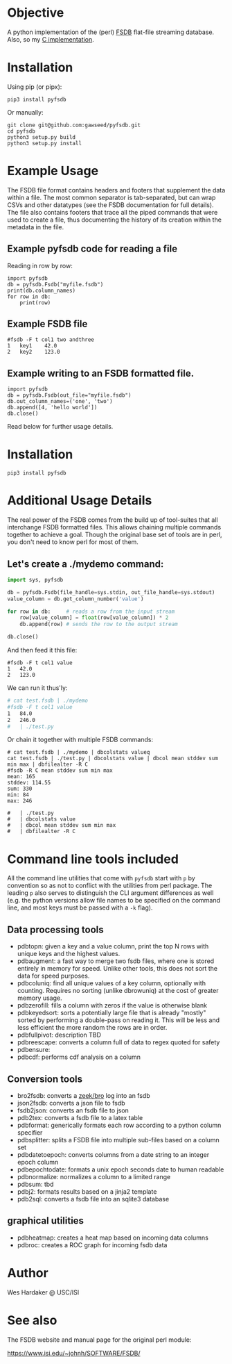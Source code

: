 # Objective

A python implementation of the (perl) [FSDB] flat-file streaming
database.  Also, so my [C implementation].

[FSDB]: https://www.isi.edu/~johnh/SOFTWARE/FSDB/
[C implementation]: https://github.com/hardaker/fsdb-clib

# Installation

Using pip (or pipx):

```
pip3 install pyfsdb
```

Or manually:

```
git clone git@github.com:gawseed/pyfsdb.git
cd pyfsdb
python3 setup.py build
python3 setup.py install
```

# Example Usage

The FSDB file format contains headers and footers that supplement the
data within a file.  The most common separator is tab-separated, but
can wrap CSVs and other datatypes (see the FSDB documentation for full
details).  The file also contains footers that trace all the piped
commands that were used to create a file, thus documenting the history
of its creation within the metadata in the file.

## Example pyfsdb code for reading a file

Reading in row by row:

```
import pyfsdb
db = pyfsdb.Fsdb("myfile.fsdb")
print(db.column_names)
for row in db:
    print(row)
```

## Example FSDB file

```
#fsdb -F t col1 two andthree
1	key1	42.0
2	key2	123.0
```

## Example writing to an FSDB formatted file.

```
import pyfsdb
db = pyfsdb.Fsdb(out_file="myfile.fsdb")
db.out_column_names=('one', 'two')
db.append([4, 'hello world'])
db.close()
```

Read below for further usage details.

# Installation

```
pip3 install pyfsdb
```

# Additional Usage Details

The real power of the FSDB comes from the build up of tool-suites that
all interchange FSDB formatted files.  This allows chaining multiple
commands together to achieve a goal.  Though the original base set of
tools are in perl, you don't need to know perl for most of them.

## Let's create a ./mydemo command:

``` python
import sys, pyfsdb

db = pyfsdb.Fsdb(file_handle=sys.stdin, out_file_handle=sys.stdout)
value_column = db.get_column_number('value')

for row in db:     # reads a row from the input stream
    row[value_column] = float(row[value_column]) * 2
    db.append(row) # sends the row to the output stream

db.close()
```

And then feed it this file:

```
#fsdb -F t col1 value
1	42.0
2	123.0
```

We can run it thus'ly:


``` sh
# cat test.fsdb | ./mydemo
#fsdb -F t col1 value
1	84.0
2	246.0
#   | ./test.py
```

Or chain it together with multiple FSDB commands:

```
# cat test.fsdb | ./mydemo | dbcolstats valueq
cat test.fsdb | ./test.py | dbcolstats value | dbcol mean stddev sum min max | dbfilealter -R C
#fsdb -R C mean stddev sum min max
mean: 165
stddev: 114.55
sum: 330
min: 84
max: 246

#   | ./test.py
#   | dbcolstats value
#   | dbcol mean stddev sum min max
#   | dbfilealter -R C
```

# Command line tools included

All the command line utilities that come with `pyfsdb` start with `p`
by convention so as not to conflict with the utilities from perl
package.  The leading `p` also serves to distinguish the CLI argument
differences as well (e.g. the python versions allow file names to be
specified on the command line, and most keys must be passed with a
`-k` flag).

## Data processing tools

- pdbtopn: given a key and a value column, print the top N rows with
  unique keys and the highest values.
- pdbaugment: a fast way to merge two fsdb files, where one is stored
  entirely in memory for speed.  Unlike other tools, this does not
  sort the data for speed purposes.
- pdbcoluniq: find all unique values of a key column, optionally with
  counting.  Requires no sorting (unlike dbrowuniq) at the cost of
  greater memory usage.
- pdbzerofill: fills a column with zeros if the value is otherwise blank
- pdbkeyedsort: sorts a potentially large file that is already
  "mostly" sorted by performing a double-pass on reading it.  This
  will be less and less efficient the more random the rows are in
  order.
- pdbfullpivot: description TBD
- pdbreescape: converts a column full of data to regex quoted for
  safety
- pdbensure:
- pdbcdf: performs cdf analysis on a column

## Conversion tools
- bro2fsdb: converts a [zeek/bro](zeek.org) log into an fsdb
- json2fsdb: converts a json file to fsdb
- fsdb2json: converts an fsdb file to json
- pdb2tex: converts a fsdb file to a latex table
- pdbformat: generically formats each row according to a python column
  specifier
- pdbsplitter: splits a FSDB file into multiple sub-files based on a
  column set
- pdbdatetoepoch: converts columns from a date string to an integer
  epoch column
- pdbepochtodate: formats a unix epoch seconds date to human readable
- pdbnormalize: normalizes a column to a limited range
- pdbsum: tbd
- pdbj2: formats results based on a jinja2 template
- pdb2sql: converts a fsdb file into an sqlite3 database

## graphical utilities
- pdbheatmap: creates a heat map based on incoming data columns
- pdbroc: creates a ROC graph for incoming fsdb data


# Author

Wes Hardaker @ USC/ISI

# See also

The FSDB website and manual page for the original perl module: 

https://www.isi.edu/~johnh/SOFTWARE/FSDB/
